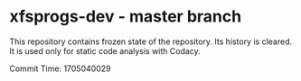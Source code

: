 # xfsprogs-dev - master branch

This repository contains frozen state of the repository.
Its history is cleared. It is used only for static code
analysis with Codacy.

Commit Time: 1705040029